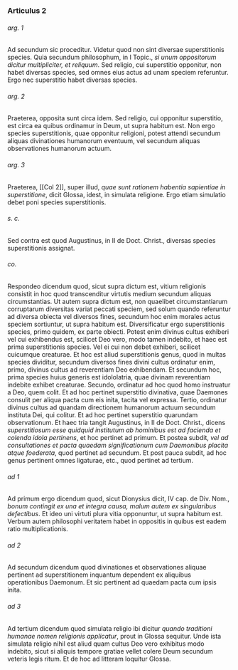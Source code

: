 ### Articulus 2

###### arg. 1
Ad secundum sic proceditur. Videtur quod non sint diversae superstitionis species. Quia secundum philosophum, in I Topic., *si unum oppositorum dicitur multipliciter, et reliquum*. Sed religio, cui superstitio opponitur, non habet diversas species, sed omnes eius actus ad unam speciem referuntur. Ergo nec superstitio habet diversas species.

###### arg. 2
Praeterea, opposita sunt circa idem. Sed religio, cui opponitur superstitio, est circa ea quibus ordinamur in Deum, ut supra habitum est. Non ergo species superstitionis, quae opponitur religioni, potest attendi secundum aliquas divinationes humanorum eventuum, vel secundum aliquas observationes humanorum actuum.

###### arg. 3
Praeterea, [[Col 2]], super illud, *quae sunt rationem habentia sapientiae in superstitione*, dicit Glossa, idest, in simulata religione. Ergo etiam simulatio debet poni species superstitionis.

###### s. c.
Sed contra est quod Augustinus, in II de Doct. Christ., diversas species superstitionis assignat.

###### co.
Respondeo dicendum quod, sicut supra dictum est, vitium religionis consistit in hoc quod transcenditur virtutis medium secundum aliquas circumstantias. Ut autem supra dictum est, non quaelibet circumstantiarum corruptarum diversitas variat peccati speciem, sed solum quando referuntur ad diversa obiecta vel diversos fines, secundum hoc enim morales actus speciem sortiuntur, ut supra habitum est. Diversificatur ergo superstitionis species, primo quidem, ex parte obiecti. Potest enim divinus cultus exhiberi vel cui exhibendus est, scilicet Deo vero, modo tamen indebito, et haec est prima superstitionis species. Vel ei cui non debet exhiberi, scilicet cuicumque creaturae. Et hoc est aliud superstitionis genus, quod in multas species dividitur, secundum diversos fines divini cultus ordinatur enim, primo, divinus cultus ad reverentiam Deo exhibendam. Et secundum hoc, prima species huius generis est idololatria, quae divinam reverentiam indebite exhibet creaturae. Secundo, ordinatur ad hoc quod homo instruatur a Deo, quem colit. Et ad hoc pertinet superstitio divinativa, quae Daemones consulit per aliqua pacta cum eis inita, tacita vel expressa. Tertio, ordinatur divinus cultus ad quandam directionem humanorum actuum secundum instituta Dei, qui colitur. Et ad hoc pertinet superstitio quarundam observationum. Et haec tria tangit Augustinus, in II de Doct. Christ., dicens *superstitiosum esse quidquid institutum ab hominibus est ad facienda et colenda idola pertinens*, et hoc pertinet ad primum. Et postea subdit, *vel ad consultationes et pacta quaedam significationum cum Daemonibus placita atque foederata*, quod pertinet ad secundum. Et post pauca subdit, ad hoc genus pertinent omnes ligaturae, etc., quod pertinet ad tertium.

###### ad 1
Ad primum ergo dicendum quod, sicut Dionysius dicit, IV cap. de Div. Nom., *bonum contingit ex una et integra causa, malum autem ex singularibus defectibus*. Et ideo uni virtuti plura vitia opponuntur, ut supra habitum est. Verbum autem philosophi veritatem habet in oppositis in quibus est eadem ratio multiplicationis.

###### ad 2
Ad secundum dicendum quod divinationes et observationes aliquae pertinent ad superstitionem inquantum dependent ex aliquibus operationibus Daemonum. Et sic pertinent ad quaedam pacta cum ipsis inita.

###### ad 3
Ad tertium dicendum quod simulata religio ibi dicitur *quando traditioni humanae nomen religionis applicatur*, prout in Glossa sequitur. Unde ista simulata religio nihil est aliud quam cultus Deo vero exhibitus modo indebito, sicut si aliquis tempore gratiae vellet colere Deum secundum veteris legis ritum. Et de hoc ad litteram loquitur Glossa.

